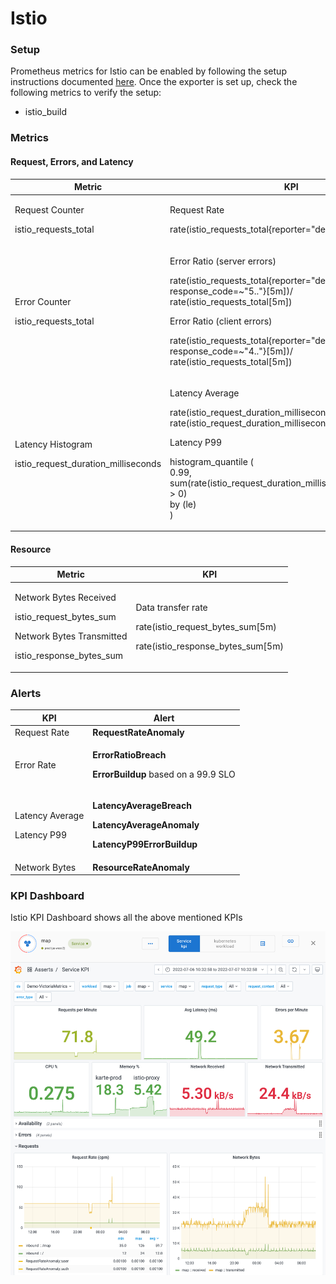 # Istio

### Setup

Prometheus metrics for Istio can be enabled by following the setup instructions documented [here](https://istio.io/latest/docs/ops/integrations/prometheus/). Once the exporter is set up, check the following metrics to verify the setup:

* istio\_build

### Metrics

#### Request, Errors, and Latency

| **Metric**                                                         | **KPI**                                                                                                                                                                                                                                                                                                    |
| ------------------------------------------------------------------ | ---------------------------------------------------------------------------------------------------------------------------------------------------------------------------------------------------------------------------------------------------------------------------------------------------------- |
| <p>Request Counter</p><p>istio_requests_total</p>                  | <p>Request Rate</p><p>rate(istio_requests_total{reporter="destination"}[5m])</p>                                                                                                                                                                                                                           |
| <p>Error Counter</p><p>istio_requests_total</p>                    | <p>Error Ratio (server errors)</p><p>rate(istio_requests_total{reporter="destination", response_code=~"5.."}[5m])/ rate(istio_requests_total[5m])</p><p>Error Ratio (client errors)</p><p>rate(istio_requests_total{reporter="destination", response_code=~"4.."}[5m])/ rate(istio_requests_total[5m])</p> |
| <p>Latency Histogram</p><p>istio_request_duration_milliseconds</p> | <p>Latency Average</p><p>rate(istio_request_duration_milliseconds_sum[5m])/ rate(istio_request_duration_milliseconds_count[5m])</p><p>Latency P99</p><p>histogram_quantile (<br>0.99,<br>sum(rate(istio_request_duration_milliseconds_bucket[5m]) > 0)<br>by (le)<br>)</p>                                 |

#### Resource

| **Metric**                                                                                                                 | **KPI**                                                                                                  |
| -------------------------------------------------------------------------------------------------------------------------- | -------------------------------------------------------------------------------------------------------- |
| <p>Network Bytes Received</p><p>istio_request_bytes_sum</p><p>Network Bytes Transmitted</p><p>istio_response_bytes_sum</p> | <p>Data transfer rate</p><p>rate(istio_request_bytes_sum[5m)</p><p>rate(istio_response_bytes_sum[5m)</p> |

### **Alerts**

| **KPI**                                  | **Alert**                                                                                                                               |
| ---------------------------------------- | --------------------------------------------------------------------------------------------------------------------------------------- |
| Request Rate                             | **RequestRateAnomaly**                                                                                                                  |
| Error Rate                               | <p><strong>ErrorRatioBreach</strong></p><p><strong>ErrorBuildup</strong> based on a 99.9 SLO</p>                                        |
| <p>Latency Average</p><p>Latency P99</p> | <p><strong>LatencyAverageBreach</strong></p><p><strong>LatencyAverageAnomaly</strong></p><p><strong>LatencyP99ErrorBuildup</strong></p> |
| Network Bytes                            | **ResourceRateAnomaly**                                                                                                                 |

### KPI Dashboard

Istio KPI Dashboard shows all the above mentioned KPIs

![](<../../.gitbook/assets/Screenshot 2022-07-07 at 10.34.42 AM.png>)
